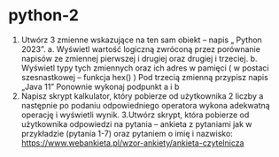 # python-2
1. Utwórz 3 zmienne wskazujące na ten sam obiekt – napis „ Python 2023”.
a. Wyświetl wartość logiczną zwróconą przez porównanie napisów ze zmiennej pierwszej i drugiej 
oraz drugiej i trzeciej.
b. Wyświetl typy tych zmiennych oraz ich adres w pamięci ( w postaci szesnastkowej – funkcja 
hex() )
Pod trzecią zmienną przypisz napis „Java 11”
Ponownie wykonaj podpunkt a i b
2. Napisz skrypt kalkulator, który pobierze od użytkownika 2 liczby a następnie po podaniu 
odpowiedniego operatora wykona adekwatną operację i wyświetli wynik.
3.Utwórz skrypt, która pobierze od użytkownika odpowiedzi na pytania – ankieta z pytaniami jak w
przykładzie (pytania 1-7) oraz pytaniem o imię i nazwisko:
https://www.webankieta.pl/wzor-ankiety/ankieta-czytelnicza
